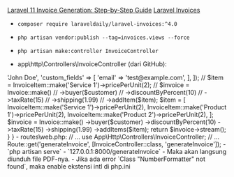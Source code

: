 [Laravel 11 Invoice Generation: Step-by-Step Guide](https://www.youtube.com/watch?v=79lIfO0EnNY)
[Laravel Invoices](https://github.com/LaravelDaily/laravel-invoices)


- `composer require laraveldaily/laravel-invoices:^4.0`
- `php artisan vendor:publish --tag=invoices.views --force`
- `php artisan make:controller InvoiceController`




- app\http\Controllers\InvoiceController (dari GitHub):

<?php

namespace App\Http\Controllers;

use Illuminate\Http\Request;

use LaravelDaily\Invoices\Invoice;
use LaravelDaily\Invoices\Classes\Buyer;
use LaravelDaily\Invoices\Classes\InvoiceItem;

class InvoiceController extends Controller
{
    public function generateInvoice() {
        $customer = new Buyer([
            'name'          => 'John Doe',
            'custom_fields' => [
                'email' => 'test@example.com',
            ],
        ]);
        
        // $item = InvoiceItem::make('Service 1')->pricePerUnit(2);
        
        // $invoice = Invoice::make()
        //     ->buyer($customer)
        //     ->discountByPercent(10)
        //     ->taxRate(15)
        //     ->shipping(1.99)
        //     ->addItem($item);

        $item = [
            InvoiceItem::make('Service 1')->pricePerUnit(2),
            InvoiceItem::make('Product 1')->pricePerUnit(2),
            InvoiceItem::make('Product 2')->pricePerUnit(2),
        ];

        $invoice = Invoice::make()
            ->buyer($customer)
            ->discountByPercent(10)
            ->taxRate(15)
            ->shipping(1.99)
            ->addItems($item);
        
        return $invoice->stream();
    }
}






- routes\web.php:
// ...

use App\Http\Controllers\InvoiceController;

// ...

Route::get('generateInvoice', [InvoiceController::class, 'generateInvoice']);





- `php artisan serve`

- `127.0.0.1:8000/generateInvoice`
    - Maka akan langsung diunduh file PDF-nya.

- Jika ada error `Class "NumberFormatter" not found`, maka enable ekstensi intl di php.ini